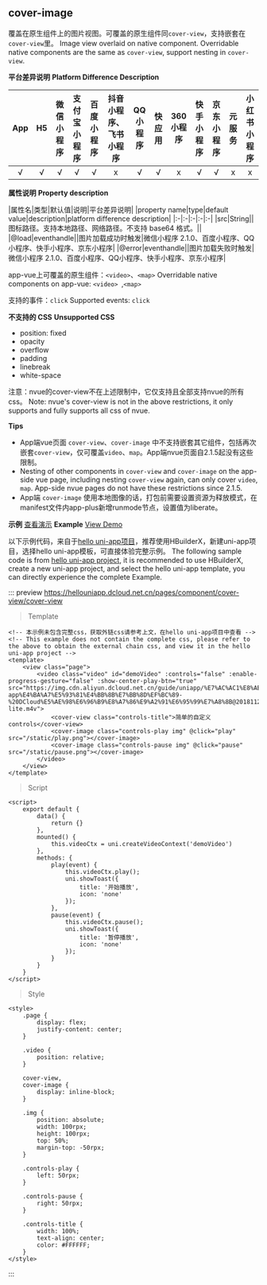 ## cover-image
覆盖在原生组件上的图片视图。可覆盖的原生组件同`cover-view`，支持嵌套在`cover-view`里。
Image view overlaid on native component. Overridable native components are the same as `cover-view`, support nesting in `cover-view`.

**平台差异说明**
**Platform Difference Description**

|App|H5|微信小程序|支付宝小程序|百度小程序|抖音小程序、飞书小程序|QQ小程序|快应用|360小程序|快手小程序|京东小程序|元服务|小红书小程序|
|:-:|:-:|:-:|:-:|:-:|:-:|:-:|:-:|:-:|:-:|:-:|:-:|:-:|
|√|√|√|√|√|x|√|√|x|√|√|x|x|

<!-- UNIAPPCOMJSON.cover-image.compatibility -->

**属性说明**
**Property description**

|属性名|类型|默认值|说明|平台差异说明|
|property name|type|default value|description|platform difference description|
|:-|:-|:-|:-|:-|
|src|String||图标路径。支持本地路径、网络路径。不支持 base64 格式。||
|@load|eventhandle||图片加载成功时触发|微信小程序 2.1.0、百度小程序、QQ小程序、快手小程序、京东小程序|
|@error|eventhandle||图片加载失败时触发|微信小程序 2.1.0、百度小程序、QQ小程序、快手小程序、京东小程序|

app-vue上可覆盖的原生组件：`<video>`、`<map>`
Overridable native components on app-vue: `<video> `,`<map> `

支持的事件：`click`
Supported events: `click`

**不支持的 CSS**
**Unsupported CSS**

- position: fixed
- opacity
- overflow
- padding
- linebreak
- white-space

注意：nvue的cover-view不在上述限制中，它仅支持且全部支持nvue的所有css。
Note: nvue's cover-view is not in the above restrictions, it only supports and fully supports all css of nvue.

**Tips**

- App端vue页面 `cover-view`、`cover-image` 中不支持嵌套其它组件，包括再次嵌套`cover-view`，仅可覆盖`video`、`map`。App端nvue页面自2.1.5起没有这些限制。
- Nesting of other components in `cover-view` and `cover-image` on the app-side vue page, including nesting `cover-view` again, can only cover `video`, `map`. App-side nvue pages do not have these restrictions since 2.1.5.
- App端 `cover-image` 使用本地图像的话，打包前需要设置资源为释放模式，在manifest文件内app-plus新增runmode节点，设置值为liberate。




**示例** [查看演示](https://hellouniapp.dcloud.net.cn/pages/component/cover-view/cover-view)
**Example** [View Demo](https://hellouniapp.dcloud.net.cn/pages/component/cover-view/cover-view)

以下示例代码，来自于[hello uni-app项目](https://github.com/dcloudio/hello-uniapp)，推荐使用HBuilderX，新建uni-app项目，选择hello uni-app模板，可直接体验完整示例。
The following sample code is from [hello uni-app project](https://github.com/dcloudio/hello-uniapp), it is recommended to use HBuilderX, create a new uni-app project, and select the hello uni-app template, you can directly experience the complete Example.

::: preview https://hellouniapp.dcloud.net.cn/pages/component/cover-view/cover-view
> Template
```vue
<!-- 本示例未包含完整css，获取外链css请参考上文，在hello uni-app项目中查看 -->
<!-- This example does not contain the complete css, please refer to the above to obtain the external chain css, and view it in the hello uni-app project -->
<template>
	<view class="page">
		<video class="video" id="demoVideo" :controls="false" :enable-progress-gesture="false" :show-center-play-btn="true" src="https://img.cdn.aliyun.dcloud.net.cn/guide/uniapp/%E7%AC%AC1%E8%AE%B2%EF%BC%88uni-app%E4%BA%A7%E5%93%81%E4%BB%8B%E7%BB%8D%EF%BC%89-%20DCloud%E5%AE%98%E6%96%B9%E8%A7%86%E9%A2%91%E6%95%99%E7%A8%8B@20181126-lite.m4v">
			<cover-view class="controls-title">简单的自定义 controls</cover-view>
			<cover-image class="controls-play img" @click="play" src="/static/play.png"></cover-image>
			<cover-image class="controls-pause img" @click="pause" src="/static/pause.png"></cover-image>
		</video>
	</view>
</template>
```
> Script
```vue
<script>
	export default {
		data() {
			return {}
		},
		mounted() {
			this.videoCtx = uni.createVideoContext('demoVideo')
		},
		methods: {
			play(event) {
				this.videoCtx.play();
				uni.showToast({
					title: '开始播放',
					icon: 'none'
				});
			},
			pause(event) {
				this.videoCtx.pause();
				uni.showToast({
					title: '暂停播放',
					icon: 'none'
				});
			}
		}
	}
</script>
```
> Style
```vue
<style>
	.page {
		display: flex;
		justify-content: center;
	}

	.video {
		position: relative;
	}

	cover-view,
	cover-image {
		display: inline-block;
	}

	.img {
		position: absolute;
		width: 100rpx;
		height: 100rpx;
		top: 50%;
		margin-top: -50rpx;
	}

	.controls-play {
		left: 50rpx;
	}

	.controls-pause {
		right: 50rpx;
	}

	.controls-title {
		width: 100%;
		text-align: center;
		color: #FFFFFF;
	}
</style>
```
:::
